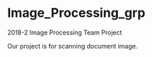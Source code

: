 # Image_Processing_grp
2018-2 Image Processing Team Project

Our project is for scanning document image.
